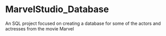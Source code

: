 # MarvelStudio_Database
An SQL project focused on creating a database for some of the actors and actresses from the movie Marvel
